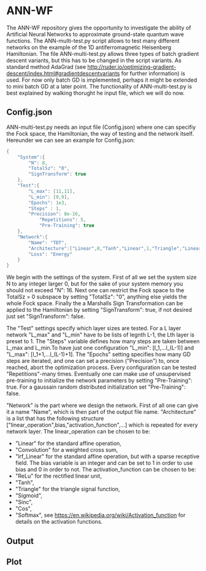 # ANN-WF

The ANN-WF repository gives the opportunity to investigate the ability of Artificial Neural Networks to approximate ground-state quantum wave functions. The ANN-multi-test.py script allows to test many different networks on the example of the 1D antiferromagnetic Heisenberg Hamiltonian. The file ANN-multi-test.py allows three types of batch gradient descent variants, but this has to be changed in the script variants. As standard method AdaGrad (see http://ruder.io/optimizing-gradient-descent/index.html#gradientdescentvariants for further information) is used. For now only batch GD is implemented, perhaps it might be extended to mini batch GD at a later point. The functionality of ANN-multi-test.py is best explained by walking thorught he input file, which we will do now.

## Config.json

ANN-multi-test.py needs an input file (Config.json) where one can specifiy the Fock space, the Hamiltonian, the way of testing and the network itself. Hereunder we can see an example for Config.json:
```Java
{
	"System":{
		"N": 8,
		"TotalSz": "0",
		"SignTransform": true
	},
	"Test":{
		"L_max": [11,11],
		"L_min": [9,9],
		"Epochs": 1e3,
		"Steps" : 1,
		"Precision": 8e-16,
    		"Repetitions": 5,
    		"Pre-Training": true
	},
	"Network":{
		"Name": "TDT",
		"Architecture":["Linear",0,"Tanh","Linear",1,"Triangle","Linear",0,"Tanh"],
		"Loss": "Energy"
	}
}
```
We begin with the settings of the system. First of all we set the system size N to any integer larger 0, but for the sake of your system memory you should not exceed "N": 16. Next one can restrict the Fock space to the TotalSz = 0 subspace by setting "TotalSz": "0", anything else yields the whole Fock space. Finally the a Marshalls Sign Transformation can be applied to the Hamiltonian by setting "SignTransform": true, if not desired just set "SignTransform": false.

The "Test" settings specify which layer sizes are tested. For a L layer network "L_max" and "L_min" have to be lists of legnth L-1, the Lth layer is preset to 1. The "Steps" variable defines how many steps are taken between L_max and L_min.To have just one configuration "L_min": [l_1,...l_(L-1)] and "L_max": [l_1+1,...l_(L-1)+1]. The "Epochs" setting specifies how many GD steps are iterated, and one can set a precision ("Precision") to, once reached, abort the optimization process. Every configuration can be tested "Repetitions"-many times. Eventually one can make use of unsupervised pre-training to initialize the network parameters by setting "Pre-Training": true. For a gaussain random distributed initialization set "Pre-Training": false.

"Network" is the part where we design the network. First of all one can give it a name "Name", which is then part of the output file name. "Architecture" is a list that has the following structure ["linear_operation",bias,"activation_function",...] which is repeated for every network layer. The linear_operation can be chosen to be:
* "Linear" for the standard affine operation,
* "Convolution" for a weighted cross sum,
* "lrf_Linear" for the standard affine operation, but with a sparse receptive field.
The bias variable is an integer and can be set to 1 in order to use bias and 0 in order to not.
The activation_function can be chosen to be:
* "ReLu" for the rectified linear unit,
* "Tanh",
* "Triangle" for the triangle signal function,
* "Sigmoid",
* "Sinc",
* "Cos",
* "Softmax",
see https://en.wikipedia.org/wiki/Activation_function for details on the activation functions.

## Output



## Plot

